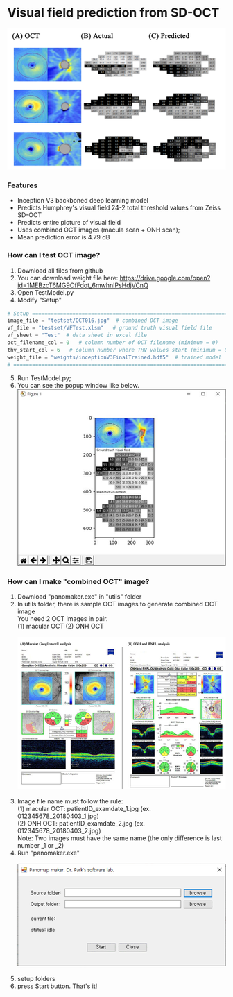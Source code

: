 # Visual field prediction from SD-OCT
![](https://github.com/climyth/VFbySD-OCT/blob/master/example/FigExamplpes.jpg?raw=true)

### Features
- Inception V3 backboned deep learning model
- Predicts Humphrey's visual field 24-2 total threshold values from Zeiss SD-OCT
- Predicts entire picture of visual field
- Uses combined OCT images (macula scan + ONH scan);
- Mean prediction error is 4.79 dB

### How can I test OCT image?
1. Download all files from github
2. You can download weight file here: https://drive.google.com/open?id=1MEBzcT6MG9OfFdot_6mwhnIPsHdjVCnQ
3. Open TestModel.py
4. Modify "Setup"
```python
# Setup ====================================================================================
image_file = "testset/OCT016.jpg"  # combined OCT image
vf_file = "testset/VFTest.xlsm"   # ground truth visual field file
vf_sheet = "Test"  # data sheet in excel file
oct_filename_col = 0   # column number of OCT filename (minimum = 0)
thv_start_col = 6   # column number where THV values start (minimum = 0)
weight_file = "weights/inceptionV3FinalTrained.hdf5"  # trained model
# ===========================================================================================
```
5. Run TestModel.py;
6. You can see the popup window like below.
![](https://github.com/climyth/VFbySD-OCT/blob/master/example/TestWindow.JPG?raw=true)

### How can I make "combined OCT" image?
1. Download "panomaker.exe" in "utils" folder
2. In utils folder, there is sample OCT images to generate combined OCT image<br/>
   You need 2 OCT images in pair. <br/>
   (1) macular OCT (2) ONH OCT<br/><br/>
   ![](https://github.com/climyth/VFbySD-OCT/blob/master/example/oct_example.jpg?raw=true)
   <br/><br/>
3. Image file name must follow the rule:<br/>
   (1) macular OCT: patientID_examdate_1.jpg  (ex. 012345678_20180403_1.jpg)<br/>
   (2) ONH OCT: patientID_examdate_2.jpg   (ex. 012345678_20180403_2.jpg)<br/>
   Note: Two images must have the same name (the only difference is last number _1 or _2)
4. Run "panomaker.exe"<br/><br/>
![](https://github.com/climyth/VFbySD-OCT/blob/master/example/panomaker.png?raw=true)
<br/><br/>
5. setup folders
6. press Start button. That's it!
